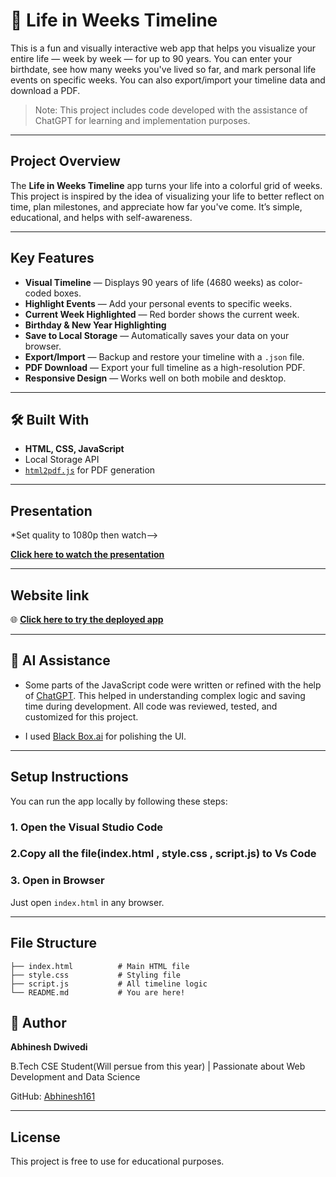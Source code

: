 # 🌟 Life in Weeks Timeline

This is a fun and visually interactive web app that helps you visualize your entire life — week by week — for up to 90 years. You can enter your birthdate, see how many weeks you've lived so far, and mark personal life events on specific weeks. You can also export/import your timeline data and download a PDF.

> Note: This project includes code developed with the assistance of ChatGPT for learning and implementation purposes.

---

##  Project Overview

The **Life in Weeks Timeline** app turns your life into a colorful grid of weeks. This project is inspired by the idea of visualizing your life to better reflect on time, plan milestones, and appreciate how far you've come. It’s simple, educational, and helps with self-awareness.

---

##  Key Features

*  **Visual Timeline** — Displays 90 years of life (4680 weeks) as color-coded boxes.
*  **Highlight Events** — Add your personal events to specific weeks.
*  **Current Week Highlighted** — Red border shows the current week.
*  **Birthday & New Year Highlighting**
*  **Save to Local Storage** — Automatically saves your data on your browser.
*  **Export/Import** — Backup and restore your timeline with a `.json` file.
*  **PDF Download** — Export your full timeline as a high-resolution PDF.
*  **Responsive Design** — Works well on both mobile and desktop.

---

## 🛠 Built With

* **HTML, CSS, JavaScript**
* Local Storage API
* [`html2pdf.js`](https://github.com/eKoopmans/html2pdf) for PDF generation

---
##  Presentation

*Set quality to 1080p then watch-->

**[Click here to watch the presentation](https://drive.google.com/file/d/1QUThPuasFXcq2fWAOWK77cWs9Z-od-UQ/view?usp=sharing)**

---

##  Website link

🌐 **[Click here to try the deployed app](https://684da7f1f9b8ab6063b05107--beautiful-kheer-261b4f.netlify.app/)**


---

## 🤖 AI Assistance

* Some parts of the JavaScript code were written or refined with the help of [ChatGPT](https://chat.openai.com/). This helped in understanding complex logic and saving time during development. All code was reviewed, tested, and customized for this project.

* I used [Black Box.ai](https://www.blackbox.ai/) for polishing the UI.

---

##  Setup Instructions

You can run the app locally by following these steps:

### 1. Open the Visual Studio Code

### 2.Copy all the file(index.html , style.css , script.js) to Vs Code 

### 3. Open in Browser

Just open `index.html` in any browser.

---

##  File Structure

```
├── index.html          # Main HTML file
├── style.css           # Styling file
├── script.js           # All timeline logic
└── README.md           # You are here!
```


## 👤 Author

**Abhinesh Dwivedi**

B.Tech CSE Student(Will persue from this year) | Passionate about Web Development and Data Science

GitHub: [Abhinesh161](https://github.com/Abhinesh161)

---

##  License

This project is free to use for educational purposes.
